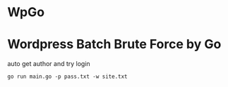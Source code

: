 # WpGo

# Wordpress Batch Brute Force by Go

auto get author and try login


```
go run main.go -p pass.txt -w site.txt
```